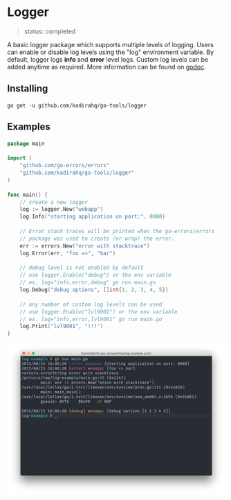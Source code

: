 # Logger

> status: completed

A basic logger package which supports multiple levels of logging. Users can enable or disable log levels using the "log" environment variable. By default, logger logs **info** and **error** level logs. Custom log levels can be added anytime as required. More information can be found on [godoc](http://godoc.org/github.com/kadirahq/go-tools/logger).


## Installing

``` shell
go get -u github.com/kadirahq/go-tools/logger
```

## Examples

``` go
package main

import (
	"github.com/go-errors/errors"
	"github.com/kadirahq/go-tools/logger"
)

func main() {
	// create a new logger
	log := logger.New("webapp")
	log.Info("starting application on port:", 8080)

	// Error stack traces will be printed when the go-errors/errors
	// package was used to create (or wrap) the error.
	err := errors.New("error with stacktrace")
	log.Error(err, "foo =>", "bar")

	// debug level is not enabled by default
	// use logger.Enable("debug") or the env variable
	// ex. log="info,error,debug" go run main.go
	log.Debug("debug options", []int{1, 2, 3, 4, 5})

	// any number of custom log levels can be used
	// use logger.Enable("lvl9001") or the env variable
	// ex. log="info,error,lvl9001" go run main.go
	log.Print("lvl9001", "!!!")
}
```

![Example output](https://raw.githubusercontent.com/kadirahq/go-tools/master/logger/assets/logger-example.png)

